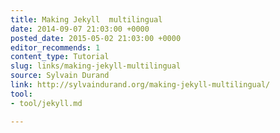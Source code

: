 ```yaml
---
title: Making Jekyll  multilingual
date: 2014-09-07 21:03:00 +0000
posted_date: 2015-05-02 21:03:00 +0000
editor_recommends: 1
content_type: Tutorial
slug: links/making-jekyll-multilingual
source: Sylvain Durand
link: http://sylvaindurand.org/making-jekyll-multilingual/
tool:
- tool/jekyll.md

---
```

